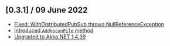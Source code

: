 ## [0.3.1] / 09 June 2022
- [Fixed: WithDistributedPubSub throws NullReferenceException](https://github.com/akkadotnet/Akka.Hosting/issues/55)
- [Introduced `AddHoconFile` method](https://github.com/akkadotnet/Akka.Hosting/pull/58)
- [Upgraded to Akka.NET 1.4.39](https://github.com/akkadotnet/akka.net/releases/tag/1.4.39)
